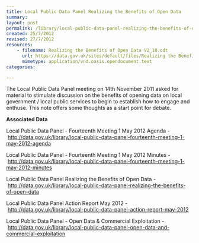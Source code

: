 ```yaml
---
title: Local Public Data Panel Realizing the Benefits of Open Data
summary: 
layout: post
permalink: /library/local-public-data-panel-realizing-the-benefits-of-open-data
created: 25/7/2012
revised: 27/7/2012
resources:
    - filename: Realizing the Benefits of Open Data V2_10.odt
      url: https://data.gov.uk/sites/default/files/Realizing the Benefits of Open Data V2_10.odt
      mimetype: application/vnd.oasis.opendocument.text
categories:

---
```


<p>The Local Public Data Panel meeting on 14th November 2011 asked for material to stimulate discussion on the benefits of opening data on local government / local public services to begin to establish how to engage and enthuse. This note offers some thoughts as a start point for debate.</p>
<p><strong>Associated Data</strong></p>
<p>Local Public Data Panel - Fourteenth Meeting 1 May 2012 Agenda - <a href="http://data.gov.uk/library/local-public-data-panel-fourteenth-meeting-1-may-2012-agenda" rel="nofollow">http://data.gov.uk/library/local-public-data-panel-fourteenth-meeting-1-may-2012-agenda</a></p>
<p>Local Public Data Panel - Fourteenth Meeting 1 May 2012 Minutes - <a href="http://data.gov.uk/library/local-public-data-panel-fourteenth-meeting-1-may-2012-minutes" rel="nofollow">http://data.gov.uk/library/local-public-data-panel-fourteenth-meeting-1-may-2012-minutes</a></p>
<p>Local Public Data Panel Realizing the Benefits of Open Data - <a href="http://data.gov.uk/library/local-public-data-panel-realizing-the-benefits-of-open-data" rel="nofollow">http://data.gov.uk/library/local-public-data-panel-realizing-the-benefits-of-open-data</a></p>
<p>Local Public Data Panel Action Report May 2012 - <a href="http://data.gov.uk/library/local-public-data-panel-action-report-may-2012" rel="nofollow">http://data.gov.uk/library/local-public-data-panel-action-report-may-2012</a></p>
<p>Local Public Data Panel - Open Data &amp; Commercial Exploitation - <a href="http://data.gov.uk/library/local-public-data-panel-realizing-the-benefits-of-open-data" rel="nofollow"></a><a rel="nofollow" href="http://data.gov.uk/library/local-public-data-panel-open-data-and-commercial-exploitation">http://data.gov.uk/library/local-public-data-panel-open-data-and-commercial-exploitation</a></p>
